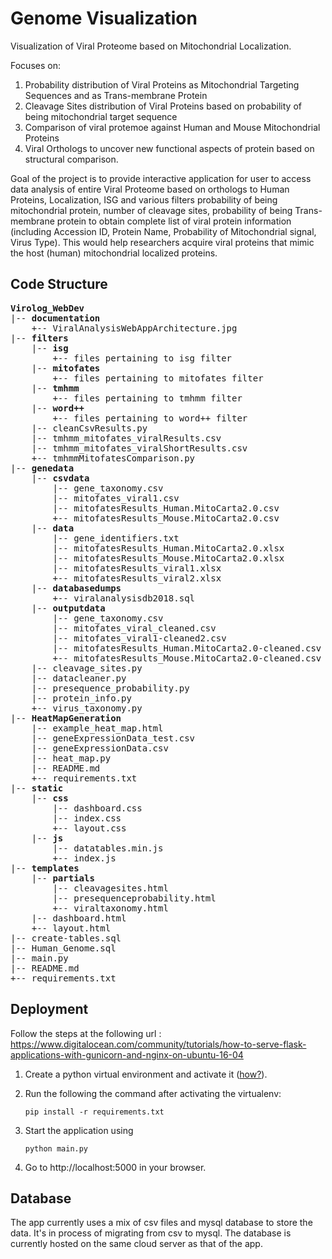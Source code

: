 
# Genome Visualization


Visualization of Viral Proteome based on Mitochondrial Localization. 

Focuses on: 

1. Probability distribution of Viral Proteins as Mitochondrial Targeting Sequences and as Trans-membrane Protein 
2. Cleavage Sites distribution of Viral Proteins based on probability of being mitochondrial target sequence  
3. Comparison of viral protemoe against Human and Mouse Mitochondrial Proteins
4. Viral Orthologs to uncover new functional aspects of protein based on structural comparison.

Goal of the project is to provide interactive application for user to access data analysis of entire Viral Proteome based on orthologs to Human Proteins, Localization, ISG and various filters probability of being mitochondrial protein, number of cleavage sites, probability of being Trans-membrane protein to obtain complete list of viral protein information (including Accession ID, Protein Name, Probability of Mitochondrial signal, Virus Type). This would help researchers acquire viral proteins that mimic the host (human) mitochondrial localized proteins.

## Code Structure
<pre>
<strong>Virolog_WebDev</strong>  
|-- <strong>documentation</strong>  
	+-- ViralAnalysisWebAppArchitecture.jpg  
|-- <strong>filters</strong>  
	|-- <strong>isg</strong>  
		+-- files pertaining to isg filter  
	|-- <strong>mitofates</strong>  
		+-- files pertaining to mitofates filter  
	|-- <strong>tmhmm</strong>  
		+-- files pertaining to tmhmm filter  
	|-- <strong>word++</strong>  
		+-- files pertaining to word++ filter  
	|-- cleanCsvResults.py  
	|-- tmhmm_mitofates_viralResults.csv  
	|-- tmhmm_mitofates_viralShortResults.csv  
	+-- tmhmmMitofatesComparison.py  
|-- <strong>genedata</strong>  
	|-- <strong>csvdata</strong>  
		|-- gene_taxonomy.csv  
		|-- mitofates_viral1.csv  
		|-- mitofatesResults_Human.MitoCarta2.0.csv  
		+-- mitofatesResults_Mouse.MitoCarta2.0.csv  
	|-- <strong>data</strong>  
		|-- gene_identifiers.txt  
		|-- mitofatesResults_Human.MitoCarta2.0.xlsx  
		|-- mitofatesResults_Mouse.MitoCarta2.0.xlsx  
		|-- mitofatesResults_viral1.xlsx  
		+-- mitofatesResults_viral2.xlsx  
	|-- <strong>databasedumps</strong>  
		+-- viralanalysisdb2018.sql  
	|-- <strong>outputdata</strong>  
		|-- gene_taxonomy.csv  
		|-- mitofates_viral_cleaned.csv  
		|-- mitofates_viral1-cleaned2.csv  
		|-- mitofatesResults_Human.MitoCarta2.0-cleaned.csv  
		+-- mitofatesResults_Mouse.MitoCarta2.0-cleaned.csv  
	|-- cleavage_sites.py  
	|-- datacleaner.py  
	|-- presequence_probability.py  
	|-- protein_info.py  
	+-- virus_taxonomy.py  
|-- <strong>HeatMapGeneration</strong>  
	|-- example_heat_map.html  
	|-- geneExpressionData_test.csv  
	|-- geneExpressionData.csv  
	|-- heat_map.py  
	|-- README.md  
	+-- requirements.txt  
|-- <strong>static</strong>  
	|-- <strong>css</strong>  
		|-- dashboard.css  
		|-- index.css  
		+-- layout.css  
	|-- <strong>js</strong>  
		|-- datatables.min.js  
		+-- index.js  
|-- <strong>templates</strong>  
	|-- <strong>partials</strong>  
		|-- cleavagesites.html  
		|-- presequenceprobability.html  
		+-- viraltaxonomy.html  
	|-- dashboard.html  
	+-- layout.html  
|-- create-tables.sql  
|-- Human_Genome.sql  
|-- main.py  
|-- README.md  
+-- requirements.txt  
</pre>

## Deployment

Follow the steps at the following url : https://www.digitalocean.com/community/tutorials/how-to-serve-flask-applications-with-gunicorn-and-nginx-on-ubuntu-16-04

1. Create a python virtual environment and activate it ([how?](http://www.pythonforbeginners.com/basics/how-to-use-python-virtualenv 'Detailed info how to create a virtualenv')).
2. Run the following the command after activating the virtualenv:
	```
	pip install -r requirements.txt
    ```
3. Start the application using
    ```
    python main.py
    ```

4. Go to http://localhost:5000 in your browser.

## Database
The app currently uses a mix of csv files and mysql database to store the data. It's in process of migrating from csv to mysql. The database is currently hosted on the same cloud server as that of the app.
